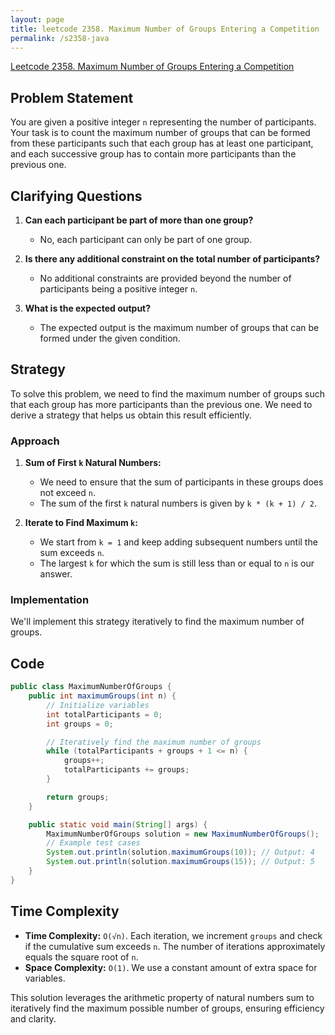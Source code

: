 ```yaml
---
layout: page
title: leetcode 2358. Maximum Number of Groups Entering a Competition
permalink: /s2358-java
---
```

[Leetcode 2358. Maximum Number of Groups Entering a Competition](https://algoadvance.github.io/algoadvance/l2358)
## Problem Statement

You are given a positive integer `n` representing the number of participants. Your task is to count the maximum number of groups that can be formed from these participants such that each group has at least one participant, and each successive group has to contain more participants than the previous one.

## Clarifying Questions

1. **Can each participant be part of more than one group?**
   - No, each participant can only be part of one group.

2. **Is there any additional constraint on the total number of participants?**
   - No additional constraints are provided beyond the number of participants being a positive integer `n`.

3. **What is the expected output?**
   - The expected output is the maximum number of groups that can be formed under the given condition.

## Strategy

To solve this problem, we need to find the maximum number of groups such that each group has more participants than the previous one. We need to derive a strategy that helps us obtain this result efficiently.

### Approach

1. **Sum of First `k` Natural Numbers:**
   - We need to ensure that the sum of participants in these groups does not exceed `n`.
   - The sum of the first `k` natural numbers is given by `k * (k + 1) / 2`.

2. **Iterate to Find Maximum `k`:**
   - We start from `k = 1` and keep adding subsequent numbers until the sum exceeds `n`.
   - The largest `k` for which the sum is still less than or equal to `n` is our answer.

### Implementation

We'll implement this strategy iteratively to find the maximum number of groups.

## Code

```java
public class MaximumNumberOfGroups {
    public int maximumGroups(int n) {
        // Initialize variables
        int totalParticipants = 0;
        int groups = 0;

        // Iteratively find the maximum number of groups
        while (totalParticipants + groups + 1 <= n) {
            groups++;
            totalParticipants += groups;
        }

        return groups;
    }

    public static void main(String[] args) {
        MaximumNumberOfGroups solution = new MaximumNumberOfGroups();
        // Example test cases
        System.out.println(solution.maximumGroups(10)); // Output: 4 
        System.out.println(solution.maximumGroups(15)); // Output: 5 
    }
}
```

## Time Complexity

- **Time Complexity:** `O(√n)`. Each iteration, we increment `groups` and check if the cumulative sum exceeds `n`. The number of iterations approximately equals the square root of `n`.
- **Space Complexity:** `O(1)`. We use a constant amount of extra space for variables.

This solution leverages the arithmetic property of natural numbers sum to iteratively find the maximum possible number of groups, ensuring efficiency and clarity.